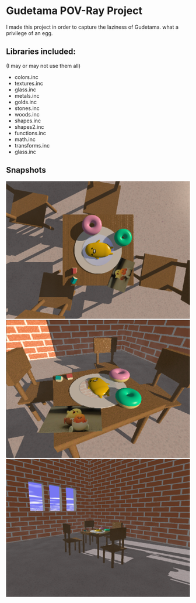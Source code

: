 # Gudetama POV-Ray Project
I made this project in order to capture the laziness of Gudetama. what a privilege of an egg.

## Libraries included:
(I may or may not use them all)
* colors.inc
* textures.inc
* glass.inc
* metals.inc
* golds.inc
* stones.inc
* woods.inc
* shapes.inc
* shapes2.inc
* functions.inc
* math.inc
* transforms.inc
* glass.inc

## Snapshots
![Snap1](https://github.com/lilypon246/gudetama-povray/blob/main/Top-View.png)
![Snap2](https://github.com/lilypon246/gudetama-povray/blob/main/Diagonal-View.png)
![Snap3](https://github.com/lilypon246/gudetama-povray/blob/main/Side-View.png)
